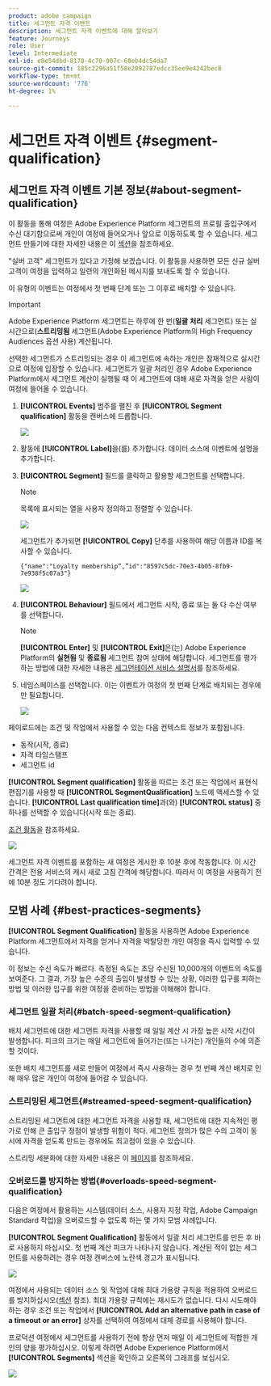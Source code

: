 ```yaml
---
product: adobe campaign
title: 세그먼트 자격 이벤트
description: 세그먼트 자격 이벤트에 대해 알아보기
feature: Journeys
role: User
level: Intermediate
exl-id: e8e54dbd-8178-4c70-907c-68eb4dc54da7
source-git-commit: 185c2296a51f58e2092787edcc35ee9e4242bec8
workflow-type: tm+mt
source-wordcount: '776'
ht-degree: 1%

---
```


# 세그먼트 자격 이벤트 {#segment-qualification}

## 세그먼트 자격 이벤트 기본 정보{#about-segment-qualification}

이 활동을 통해 여정은 Adobe Experience Platform 세그먼트의 프로필 출입구에서 수신 대기함으로써 개인이 여정에 들어오거나 앞으로 이동하도록 할 수 있습니다. 세그먼트 만들기에 대한 자세한 내용은 이 [섹션](../segment/about-segments.md)을 참조하세요.

&quot;실버 고객&quot; 세그먼트가 있다고 가정해 보겠습니다. 이 활동을 사용하면 모든 신규 실버 고객이 여정을 입력하고 일련의 개인화된 메시지를 보내도록 할 수 있습니다.

이 유형의 이벤트는 여정에서 첫 번째 단계 또는 그 이후로 배치할 수 있습니다.

>[!IMPORTANT]
>
>Adobe Experience Platform 세그먼트는 하루에 한 번(**일괄 처리** 세그먼트) 또는 실시간으로(**스트리밍됨** 세그먼트(Adobe Experience Platform의 High Frequency Audiences 옵션 사용) 계산됩니다.
>
>선택한 세그먼트가 스트리밍되는 경우 이 세그먼트에 속하는 개인은 잠재적으로 실시간으로 여정에 입장할 수 있습니다. 세그먼트가 일괄 처리인 경우 Adobe Experience Platform에서 세그먼트 계산이 실행될 때 이 세그먼트에 대해 새로 자격을 얻은 사람이 여정에 들어올 수 있습니다.


1. **[!UICONTROL Events]** 범주를 펼친 후 **[!UICONTROL Segment qualification]** 활동을 캔버스에 드롭합니다.

   ![](../assets/segment5.png)

1. 활동에 **[!UICONTROL Label]**&#x200B;을(를) 추가합니다. 데이터 소스에 이벤트에 설명을 추가합니다.

1. **[!UICONTROL Segment]** 필드를 클릭하고 활용할 세그먼트를 선택합니다.

   >[!NOTE]
   >
   >목록에 표시되는 열을 사용자 정의하고 정렬할 수 있습니다.

   ![](../assets/segment6.png)

   세그먼트가 추가되면 **[!UICONTROL Copy]** 단추를 사용하여 해당 이름과 ID를 복사할 수 있습니다.

   `{"name":"Loyalty membership“,”id":"8597c5dc-70e3-4b05-8fb9-7e938f5c07a3"}`

   ![](../assets/segment-copy.png)

1. **[!UICONTROL Behaviour]** 필드에서 세그먼트 시작, 종료 또는 둘 다 수신 여부를 선택합니다.

   >[!NOTE]
   >
   >**[!UICONTROL Enter]** 및 **[!UICONTROL Exit]**&#x200B;은(는) Adobe Experience Platform의 **실현됨** 및 **종료됨** 세그먼트 참여 상태에 해당합니다. 세그먼트를 평가하는 방법에 대한 자세한 내용은 [세그먼테이션 서비스 설명서](https://experienceleague.adobe.com/docs/experience-platform/segmentation/tutorials/evaluate-a-segment.html?lang=en#interpret-segment-results)를 참조하세요.

1. 네임스페이스를 선택합니다. 이는 이벤트가 여정의 첫 번째 단계로 배치되는 경우에만 필요합니다.

   ![](../assets/segment7.png)

페이로드에는 조건 및 작업에서 사용할 수 있는 다음 컨텍스트 정보가 포함됩니다.

* 동작(시작, 종료)
* 자격 타임스탬프
* 세그먼트 id

**[!UICONTROL Segment qualification]** 활동을 따르는 조건 또는 작업에서 표현식 편집기를 사용할 때 **[!UICONTROL SegmentQualification]** 노드에 액세스할 수 있습니다. **[!UICONTROL Last qualification time]**&#x200B;과(와) **[!UICONTROL status]** 중 하나를 선택할 수 있습니다(시작 또는 종료).

[조건 활동](../building-journeys/condition-activity.md#about_condition)을 참조하세요.

![](../assets/segment8.png)

세그먼트 자격 이벤트를 포함하는 새 여정은 게시한 후 10분 후에 작동합니다. 이 시간 간격은 전용 서비스의 캐시 새로 고침 간격에 해당합니다. 따라서 이 여정을 사용하기 전에 10분 정도 기다려야 합니다.

## 모범 사례 {#best-practices-segments}

**[!UICONTROL Segment Qualification]** 활동을 사용하면 Adobe Experience Platform 세그먼트에서 자격을 얻거나 자격을 박탈당한 개인 여정을 즉시 입력할 수 있습니다.

이 정보는 수신 속도가 빠르다. 측정된 속도는 초당 수신된 10,000개의 이벤트의 속도를 보여준다. 그 결과, 가장 높은 수준의 출입이 발생할 수 있는 상황, 이러한 입구를 피하는 방법 및 이러한 입구를 위한 여정을 준비하는 방법을 이해해야 합니다.

### 세그먼트 일괄 처리{#batch-speed-segment-qualification}

배치 세그먼트에 대한 세그먼트 자격을 사용할 때 일일 계산 시 가장 높은 시작 시간이 발생합니다. 피크의 크기는 매일 세그먼트에 들어가는(또는 나가는) 개인들의 수에 의존할 것이다.

또한 배치 세그먼트를 새로 만들어 여정에서 즉시 사용하는 경우 첫 번째 계산 배치로 인해 매우 많은 개인이 여정에 들어갈 수 있습니다.

### 스트리밍된 세그먼트{#streamed-speed-segment-qualification}

스트리밍된 세그먼트에 대한 세그먼트 자격을 사용할 때, 세그먼트에 대한 지속적인 평가로 인해 큰 출입구 정점이 발생할 위험이 적다. 세그먼트 정의가 많은 수의 고객이 동시에 자격을 얻도록 만드는 경우에도 최고점이 있을 수 있습니다.

스트리밍 세분화에 대한 자세한 내용은 이 [페이지](https://experienceleague.adobe.com/docs/experience-platform/segmentation/api/streaming-segmentation.html#api)를 참조하세요.

### 오버로드를 방지하는 방법{#overloads-speed-segment-qualification}

다음은 여정에서 활용하는 시스템(데이터 소스, 사용자 지정 작업, Adobe Campaign Standard 작업)을 오버로드할 수 없도록 하는 몇 가지 모범 사례입니다.

**[!UICONTROL Segment Qualification]** 활동에서 일괄 처리 세그먼트를 만든 후 바로 사용하지 마십시오. 첫 번째 계산 피크가 나타나지 않습니다. 계산된 적이 없는 세그먼트를 사용하려는 경우 여정 캔버스에 노란색 경고가 표시됩니다.

![](../assets/segment-error.png)

여정에서 사용되는 데이터 소스 및 작업에 대해 최대 가용량 규칙을 적용하여 오버로드를 방지하십시오([섹션](../api/capping.md) 참조). 최대 가용량 규칙에는 재시도가 없습니다. 다시 시도해야 하는 경우 조건 또는 작업에서 **[!UICONTROL Add an alternative path in case of a timeout or an error]** 상자를 선택하여 여정에서 대체 경로를 사용해야 합니다.

프로덕션 여정에서 세그먼트를 사용하기 전에 항상 먼저 매일 이 세그먼트에 적합한 개인의 양을 평가하십시오. 이렇게 하려면 Adobe Experience Platform에서 **[!UICONTROL Segments]** 섹션을 확인하고 오른쪽의 그래프를 보십시오.

![](../assets/segment-overload.png)
